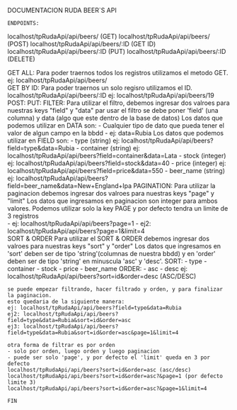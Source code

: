 DOCUMENTACION RUDA BEER`S API

    ENDPOINTS:
localhost/tpRudaApi/api/beers/ (GET)
localhost/tpRudaApi/api/beers/ (POST)
localhost/tpRudaApi/api/beers/:ID (GET ID)
localhost/tpRudaApi/api/beers/:ID (PUT)
localhost/tpRudaApi/api/beers/:ID (DELETE)

GET ALL:
        Para poder traernos todos los registros utilizamos el metodo GET.
        ej: localhost/tpRudaApi/api/beers/       
GET BY ID:
        Para poder traernos un solo regisro utilizamos el ID.
        localhost/tpRudaApi/api/beers/:ID
        ej: localhost/tpRudaApi/api/beers/19
POST: 
PUT:
FILTER: 
    Para utilizar el filtro, debemos ingresar dos valroes para nuestras keys "field" y "data"
    par usar el filtro se debe poner  'field' (una columna) y data (algo que este dentro de la base de datos)
        Los datos que podemos utilizar en DATA son: 
        - Cualquier tipo de dato que pueda tener el valor de algun campo en la bbdd
        - ej: data=Rubia
        Los datos que podemos utilizar en FIELD son:
        - type (string) ej: localhost/tpRudaApi/api/beers?field=type&data=Rubia
        - container (string) ej: localhost/tpRudaApi/api/beers?field=container&data=Lata
        - stock (integer) ej: localhost/tpRudaApi/api/beers?field=stock&data=40
        - price (integer) ej: localhost/tpRudaApi/api/beers?field=price&data=550
        - beer_name (string) ej: localhost/tpRudaApi/api/beers?field=beer_name&data=New+England+Ipa
PAGINATION: 
    Para utilizar la paginacion debemos ingresar dos valroes para nuestras keys "page" y "limit"
        Los datos que ingresamos en paginacion son integer para ambos valores.
    Podemos utilizar solo la key PAGE y por defecto tendra un limite de 3 registros    
        - ej: localhost/tpRudaApi/api/beers?page=1
        - ej2: localhost/tpRudaApi/api/beers?page=1&limit=4              
SORT & ORDER
        Para utilizar el SORT & ORDER debemos ingresar dos valroes para nuestras keys "sort" y "order"
        Los datos que ingresamos en 'sort' deben ser de tipo 'string'(columnas de nuestra bbdd) y en 'order' deben ser de tipo 'string' en minuscula 'asc' y 'desc'.
        SORT:
         - type
        - container
        - stock
        - price
        - beer_name
        ORDER: 
        - asc
        - desc
        ej: localhost/tpRudaApi/api/beers?sort=id&order=desc (ASC/DESC)

    se puede empezar filtrando, hacer filtrado y orden, y para finalizar la paginacion.
    esto quedaria de la siguiente manera:
    ej: localhost/tpRudaApi/api/beers?field=type&data=Rubia
    ej2: localhost/tpRudaApi/api/beers?field=type&data=Rubia&sort=id&order=asc
    ej3: localhost/tpRudaApi/api/beers?field=type&data=Rubia&sort=id&order=asc&page=1&limit=4
    
    otra forma de filtrar es por orden
    - solo por orden, luego orden y luego paginacion
    - puede ser solo 'page', y por defecto el 'limit' queda en 3 por defecto
    localhost/tpRudaApi/api/beers?sort=id&order=asc (asc/desc)
    localhost/tpRudaApi/api/beers?sort=id&order=asc?&page=1 (por defecto limite 3)
    localhost/tpRudaApi/api/beers?sort=id&order=asc?&page=1&limit=4

    FIN

